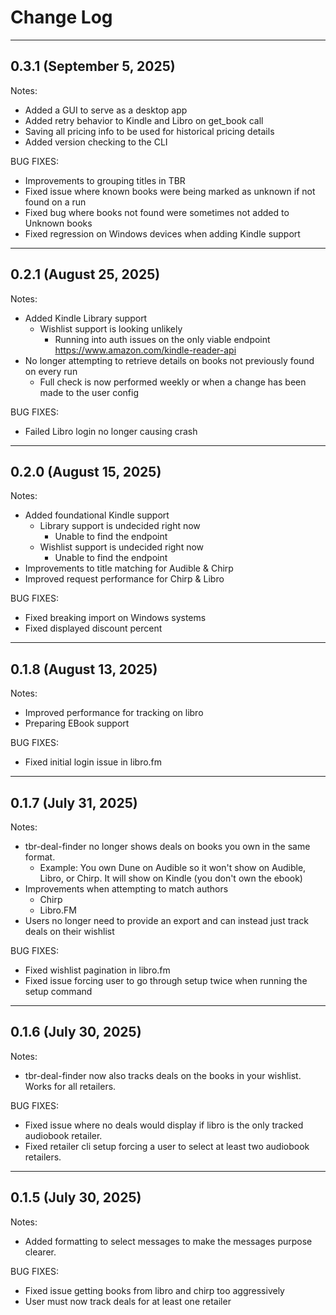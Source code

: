 
# Change Log

---

## 0.3.1 (September 5, 2025)

Notes: 
* Added a GUI to serve as a desktop app
* Added retry behavior to Kindle and Libro on get_book call
* Saving all pricing info to be used for historical pricing details
* Added version checking to the CLI

BUG FIXES:
* Improvements to grouping titles in TBR 
* Fixed issue where known books were being marked as unknown if not found on a run
* Fixed bug where books not found were sometimes not added to Unknown books 
* Fixed regression on Windows devices when adding Kindle support

---

## 0.2.1 (August 25, 2025)

Notes: 
* Added Kindle Library support
  * Wishlist support is looking unlikely
    * Running into auth issues on the only viable endpoint https://www.amazon.com/kindle-reader-api 
* No longer attempting to retrieve details on books not previously found on every run
  * Full check is now performed weekly or when a change has been made to the user config

BUG FIXES:
* Failed Libro login no longer causing crash

---

## 0.2.0 (August 15, 2025)

Notes: 
* Added foundational Kindle support
  * Library support is undecided right now
    * Unable to find the endpoint
  * Wishlist support is undecided right now
    * Unable to find the endpoint 
* Improvements to title matching for Audible & Chirp 
* Improved request performance for Chirp & Libro

BUG FIXES:
* Fixed breaking import on Windows systems
* Fixed displayed discount percent

---

## 0.1.8 (August 13, 2025)

Notes: 
* Improved performance for tracking on libro
* Preparing EBook support

BUG FIXES:
* Fixed initial login issue in libro.fm

---

## 0.1.7 (July 31, 2025)

Notes: 
* tbr-deal-finder no longer shows deals on books you own in the same format.
  * Example: You own Dune on Audible so it won't show on Audible, Libro, or Chirp. It will show on Kindle (you don't own the ebook)
* Improvements when attempting to match authors
  * Chirp
  * Libro.FM
* Users no longer need to provide an export and can instead just track deals on their wishlist

BUG FIXES:
* Fixed wishlist pagination in libro.fm
* Fixed issue forcing user to go through setup twice when running the setup command 

---

## 0.1.6 (July 30, 2025)

Notes: 
* tbr-deal-finder now also tracks deals on the books in your wishlist. Works for all retailers.   

BUG FIXES:
* Fixed issue where no deals would display if libro is the only tracked audiobook retailer.
* Fixed retailer cli setup forcing a user to select at least two audiobook retailers.

---

## 0.1.5 (July 30, 2025)

Notes: 
* Added formatting to select messages to make the messages purpose clearer.

BUG FIXES:
* Fixed issue getting books from libro and chirp too aggressively
* User must now track deals for at least one retailer 

